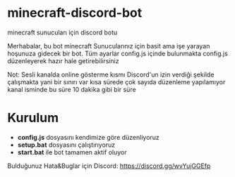 # minecraft-discord-bot
minecraft sunucuları için discord botu

Merhabalar, 
bu bot minecraft Sunucularınız için basit ama işe yarayan hoşunuza gidecek bir bot.
Tüm ayarlar config.js içinde bulunmakta config.js düzenleyerek hazır hale getirebilirsiniz

Not: Sesli kanalda online gösterme kısmı Discord'un izin verdiği şekilde çalışmakta yani bir sınırı var kısa sürede çok sayıda düzenleme yapılamıyor kanal isminde bu süre 10 dakika gibi bir süre

# Kurulum
  - **config.js** dosyasını kendimize göre düzenliyoruz
  - **setup.bat** dosyasını çalıştırıyoruz
  - **start.bat** ile bot tamamen aktif oluyor

Bulduğunuz Hata&Buglar için Discord: https://discord.gg/wvYujGGEfp
